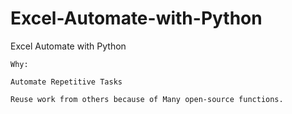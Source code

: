 # Excel-Automate-with-Python
Excel Automate with Python


```
Why:

Automate Repetitive Tasks

Reuse work from others because of Many open-source functions.
```



``` pip install pandas '''


